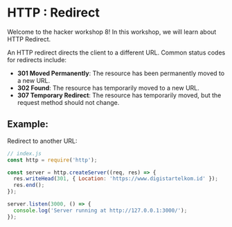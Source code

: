 # HTTP : Redirect

Welcome to the hacker workshop 8! In this workshop, we will learn about HTTP Redirect.

An HTTP redirect directs the client to a different URL. Common status codes for redirects include:

- **301 Moved Permanently**: The resource has been permanently moved to a new URL.
- **302 Found**: The resource has temporarily moved to a new URL.
- **307 Temporary Redirect**: The resource has temporarily moved, but the request method should not change.

## Example:
Redirect to another URL:

```js
// index.js
const http = require('http');

const server = http.createServer((req, res) => {
  res.writeHead(301, { Location: 'https://www.digistartelkom.id' });
  res.end();
});

server.listen(3000, () => {
  console.log('Server running at http://127.0.0.1:3000/');
});
```